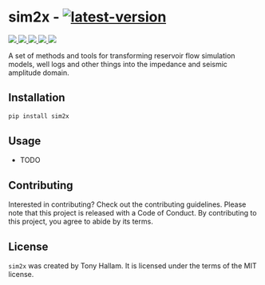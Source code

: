 # sim2x - [![latest-version](https://img.shields.io/pypi/v/sim2x?color=006dad&label=pypi_version&logo=Python&logoColor=white)](https://pypi.org/project/sim2x)

<p align="left">
    <a href="https://github.com/trhallam/sim2x/actions"
       alt="Python Tests">
        <img src="https://img.shields.io/endpoint?url=https://gist.githubusercontent.com/trhallam/0da415ee1bf30b0fc37a2fc4ddafbdee/raw/sim2x_test.json" />
    </a>
    <a href="https://github.com/trhallam/sim2x/actions"
       alt="Python Test Coverage">
        <img src="https://img.shields.io/endpoint?url=https://gist.githubusercontent.com/trhallam/0da415ee1bf30b0fc37a2fc4ddafbdee/raw/sim2x_coverage.json" />
    </a>
    <a href="https://trhallam.github.io/sim2x/#project-layout"
       alt="Mkdocs">
        <img src="https://img.shields.io/endpoint?url=https://gist.githubusercontent.com/trhallam/0da415ee1bf30b0fc37a2fc4ddafbdee/raw/sim2x_docs.json" />
    </a>
        <a href="https://github.com/psf/black"
       alt="black">
        <img src="https://img.shields.io/badge/code_style-black-000000.svg" />
    </a>
    </a>
        <a href="https://github.com/trhallam/sim2x/blob/main/LICENSE"
       alt="License">
        <img src="https://img.shields.io/badge/license-MIT-brightgreen" />
    </a>
</p>

A set of methods and tools for transforming reservoir flow simulation models, well logs and other things into the impedance
and seismic amplitude domain.

## Installation

```bash
pip install sim2x
```

## Usage

- TODO

## Contributing

Interested in contributing? Check out the contributing guidelines. Please note that this project is released with a Code of Conduct. By contributing to this project, you agree to abide by its terms.

## License

`sim2x` was created by Tony Hallam. It is licensed under the terms of the MIT license.
